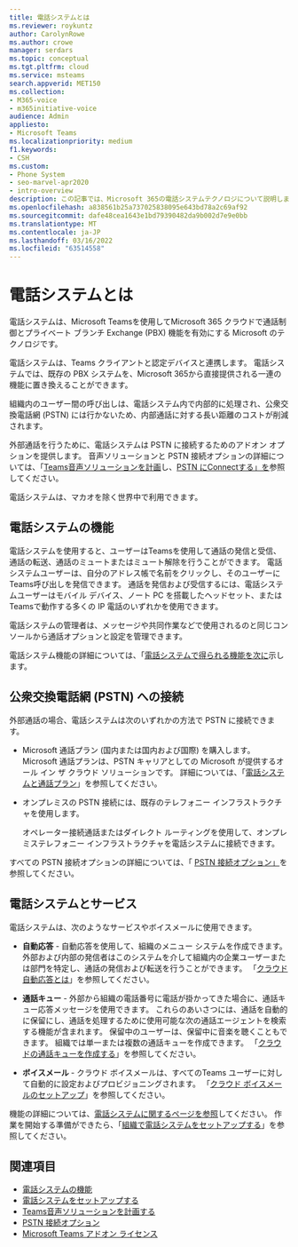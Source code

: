 ```yaml
---
title: 電話システムとは
ms.reviewer: roykuntz
author: CarolynRowe
ms.author: crowe
manager: serdars
ms.topic: conceptual
ms.tgt.pltfrm: cloud
ms.service: msteams
search.appverid: MET150
ms.collection:
- M365-voice
- m365initiative-voice
audience: Admin
appliesto:
- Microsoft Teams
ms.localizationpriority: medium
f1.keywords:
- CSH
ms.custom:
- Phone System
- seo-marvel-apr2020
- intro-overview
description: この記事では、Microsoft 365の電話システムテクノロジについて説明します。
ms.openlocfilehash: a838561b25a737025838095e643bd78a2c69af92
ms.sourcegitcommit: dafe48cea1643e1bd79390482da9b002d7e9e0bb
ms.translationtype: MT
ms.contentlocale: ja-JP
ms.lasthandoff: 03/16/2022
ms.locfileid: "63514558"
---
```

# <a name="what-is-phone-system"></a>電話システムとは

電話システムは、Microsoft Teamsを使用してMicrosoft 365 クラウドで通話制御とプライベート ブランチ Exchange (PBX) 機能を有効にする Microsoft のテクノロジです。

電話システムは、Teams クライアントと認定デバイスと連携します。 電話システムでは、既存の PBX システムを、Microsoft 365から直接提供される一連の機能に置き換えることができます。

組織内のユーザー間の呼び出しは、電話システム内で内部的に処理され、公衆交換電話網 (PSTN) には行かないため、内部通話に対する長い距離のコストが削減されます。 

外部通話を行うために、電話システムは PSTN に接続するためのアドオン オプションを提供します。 音声ソリューションと PSTN 接続オプションの詳細については、「[Teams音声ソリューションを計画](cloud-voice-landing-page.md)し、[PSTN にConnectする」を](#connect-to-the-public-switched-telephone-network-pstn)参照してください。

電話システムは、マカオを除く世界中で利用できます。 

## <a name="phone-system-features"></a>電話システムの機能

電話システムを使用すると、ユーザーはTeamsを使用して通話の発信と受信、通話の転送、通話のミュートまたはミュート解除を行うことができます。 電話システムユーザーは、自分のアドレス帳で名前をクリックし、そのユーザーにTeams呼び出しを発信できます。 通話を発信および受信するには、電話システムユーザーはモバイル デバイス、ノート PC を搭載したヘッドセット、またはTeamsで動作する多くの IP 電話のいずれかを使用できます。 

電話システムの管理者は、メッセージや共同作業などで使用されるのと同じコンソールから通話オプションと設定を管理できます。

電話システム機能の詳細については、「[電話システムで得られる機能を次に](here-s-what-you-get-with-phone-system.md)示します。
  

## <a name="connect-to-the-public-switched-telephone-network-pstn"></a>公衆交換電話網 (PSTN) への接続
  
外部通話の場合、電話システムは次のいずれかの方法で PSTN に接続できます。
  
- Microsoft 通話プラン (国内または国内および国際) を購入します。 Microsoft 通話プランは、PSTN キャリアとしての Microsoft が提供するオール イン ザ クラウド ソリューションです。 詳細については、「[電話システムと通話プラン](calling-plan-landing-page.md)」を参照してください。

- オンプレミスの PSTN 接続には、既存のテレフォニー インフラストラクチャを使用します。

  オペレーター接続通話またはダイレクト ルーティングを使用して、オンプレミステレフォニー インフラストラクチャを電話システムに接続できます。 

すべての PSTN 接続オプションの詳細については、「 [PSTN 接続オプション」](pstn-connectivity.md)を参照してください。


## <a name="phone-system-with-services"></a>電話システムとサービス

電話システムは、次のようなサービスやボイスメールに使用できます。

- **自動応答** -  自動応答を使用して、組織のメニュー システムを作成できます。外部および内部の発信者はこのシステムを介して組織内の企業ユーザーまたは部門を特定し、通話の発信および転送を行うことができます。 「[クラウド自動応答とは](what-are-phone-system-auto-attendants.md)」を参照してください。

- **通話キュー** -  外部から組織の電話番号に電話が掛かってきた場合に、通話キュー応答メッセージを使用できます。 これらのあいさつには、通話を自動的に保留にし、通話を処理するために使用可能な次の通話エージェントを検索する機能が含まれます。 保留中のユーザーは、保留中に音楽を聴くこともできます。 組織では単一または複数の通話キューを作成できます。 「[クラウドの通話キューを作成する](create-a-phone-system-call-queue.md)」を参照してください。

- **ボイスメール** - クラウド ボイスメールは、すべてのTeams ユーザーに対して自動的に設定およびプロビジョニングされます。 「[クラウド ボイスメールのセットアップ](set-up-phone-system-voicemail.md)」を参照してください。

機能の詳細については、[電話システムに関するページを参照](here-s-what-you-get-with-phone-system.md)してください。 作業を開始する準備ができたら、「[組織で電話システムをセットアップする](setting-up-your-phone-system.md)」を参照してください。

## <a name="related-topics"></a>関連項目

- [電話システムの機能](here-s-what-you-get-with-phone-system.md)
- [電話システムをセットアップする](setting-up-your-phone-system.md)
- [Teams音声ソリューションを計画する](cloud-voice-landing-page.md)
- [PSTN 接続オプション](pstn-connectivity.md)
- [Microsoft Teams アドオン ライセンス](./teams-add-on-licensing/microsoft-teams-add-on-licensing.md)
